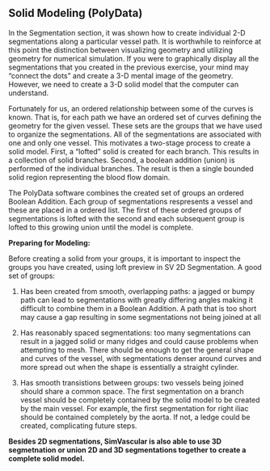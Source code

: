 ## Solid Modeling (PolyData) ##

In the Segmentation section, it was shown how to create individual 2-D segmentations along a particular vessel path. It is worthwhile to reinforce at this point the distinction between visualizing geometry and utilizing geometry for numerical simulation. If you were to graphically display all the segmentations that you created in the previous exercise, your mind may “connect the dots” and create a 3-D mental image of the geometry. However, we need to create a 3-D solid model that the computer can understand.

Fortunately for us, an ordered relationship between some of the curves is known. That is, for each path we have an ordered set of curves defining the geometry for the given vessel. These sets are the groups that we have used to organize the segmentations. All of the segmentations are associated with one and only one vessel. This motivates a two-stage process to create a solid model. First, a “lofted” solid is created for each branch. This results in a collection of solid branches. Second, a boolean addition (union) is performed of the individual branches. The result is then a single bounded solid region representing the blood flow domain.

The PolyData software combines the created set of groups an ordered Boolean Addition. Each group of segmentations respresents a vessel and these are placed in a ordered list. The first of these ordered groups of segmentations is lofted with the second and each subsequent group is lofted to this growing union until the model is complete.

**Preparing for Modeling:**

Before creating a solid from your groups, it is important to inspect the groups you have created, using loft preview in SV 2D Segmentation. A good set of groups:

1. Has been created from smooth, overlapping paths: a jagged or bumpy path can lead to segmentations with greatly differing angles making it difficult to combine them in a Boolean Addition. A path that is too short may cause a gap resulting in some segmentations not being joined at all

2. Has reasonably spaced segmentations: too many segmentations can result in a jagged solid or many ridges and could cause problems when attempting to mesh. There should be enough to get the general shape and curves of the vessel, with segmentations denser around curves and more spread out when the shape is essentially a straight cylinder.

3. Has smooth transistions between groups: two vessels being joined should share a common space. The first segmentation on a branch vessel should be completely contained by the solid model to be created by the main vessel. For example, the first segmentation for right iliac should be contained completely by the aorta. If not, a ledge could be created, complicating future steps.

**Besides 2D segmentations, SimVascular is also able to use 3D segmetnation or union 2D and 3D segmentations together to create a complete solid model.**